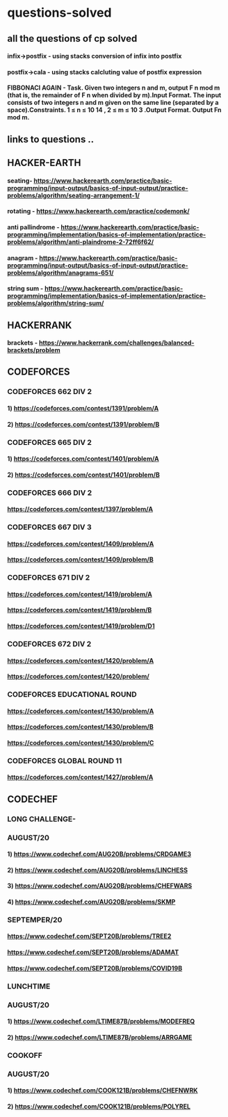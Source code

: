 # questions-solved
## all the questions of cp solved
#### infix->postfix - using stacks conversion of infix into postfix
#### postfix->cala - using stacks calcluting value of postfix expression
#### FIBBONACI AGAIN - Task. Given two integers n and m, output F n mod m (that is, the remainder of F n when divided by m).Input Format. The input consists of two integers n and m given on the same line (separated by a space).Constraints. 1 ≤ n ≤ 10 14 , 2 ≤ m ≤ 10 3 .Output Format. Output Fn mod m.
## links to questions ..

## HACKER-EARTH
#### seating- https://www.hackerearth.com/practice/basic-programming/input-output/basics-of-input-output/practice-problems/algorithm/seating-arrangement-1/
#### rotating - https://www.hackerearth.com/practice/codemonk/ 
#### anti pallindrome - https://www.hackerearth.com/practice/basic-programming/implementation/basics-of-implementation/practice-problems/algorithm/anti-plaindrome-2-72ff6f62/
#### anagram - https://www.hackerearth.com/practice/basic-programming/input-output/basics-of-input-output/practice-problems/algorithm/anagrams-651/ 
#### string sum - https://www.hackerearth.com/practice/basic-programming/implementation/basics-of-implementation/practice-problems/algorithm/string-sum/

## HACKERRANK
#### brackets - https://www.hackerrank.com/challenges/balanced-brackets/problem

## CODEFORCES
### CODEFORCES 662 DIV 2
#### 1) https://codeforces.com/contest/1391/problem/A
#### 2) https://codeforces.com/contest/1391/problem/B
### CODEFORCES 665 DIV 2 
#### 1) https://codeforces.com/contest/1401/problem/A
#### 2) https://codeforces.com/contest/1401/problem/B
### CODEFORCES 666 DIV 2
#### https://codeforces.com/contest/1397/problem/A
### CODEFORCES 667 DIV 3
#### https://codeforces.com/contest/1409/problem/A
#### https://codeforces.com/contest/1409/problem/B
### CODEFORCES 671 DIV 2
#### https://codeforces.com/contest/1419/problem/A
#### https://codeforces.com/contest/1419/problem/B
#### https://codeforces.com/contest/1419/problem/D1
### CODEFORCES 672 DIV 2
#### https://codeforces.com/contest/1420/problem/A
#### https://codeforces.com/contest/1420/problem/
### CODEFORCES EDUCATIONAL ROUND 
#### https://codeforces.com/contest/1430/problem/A
#### https://codeforces.com/contest/1430/problem/B
#### https://codeforces.com/contest/1430/problem/C
### CODEFORCES GLOBAL ROUND 11
#### https://codeforces.com/contest/1427/problem/A

## CODECHEF 
### LONG CHALLENGE-
### AUGUST/20
#### 1) https://www.codechef.com/AUG20B/problems/CRDGAME3
#### 2) https://www.codechef.com/AUG20B/problems/LINCHESS
#### 3) https://www.codechef.com/AUG20B/problems/CHEFWARS
#### 4) https://www.codechef.com/AUG20B/problems/SKMP

### SEPTEMPER/20
#### https://www.codechef.com/SEPT20B/problems/TREE2
#### https://www.codechef.com/SEPT20B/problems/ADAMAT
#### https://www.codechef.com/SEPT20B/problems/COVID19B

### LUNCHTIME
### AUGUST/20
#### 1) https://www.codechef.com/LTIME87B/problems/MODEFREQ
#### 2) https://www.codechef.com/LTIME87B/problems/ARRGAME

### COOKOFF
### AUGUST/20
#### 1) https://www.codechef.com/COOK121B/problems/CHEFNWRK
#### 2) https://www.codechef.com/COOK121B/problems/POLYREL
